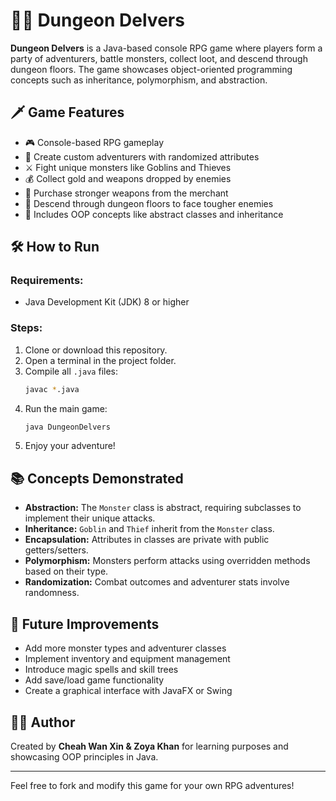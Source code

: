 # 🧙‍♂️ Dungeon Delvers

**Dungeon Delvers** is a Java-based console RPG game where players form a party of adventurers, battle monsters, collect loot, and descend through dungeon floors. The game showcases object-oriented programming concepts such as inheritance, polymorphism, and abstraction.

## 🗡️ Game Features

- 🎮 Console-based RPG gameplay
- 🧝 Create custom adventurers with randomized attributes
- ⚔️ Fight unique monsters like Goblins and Thieves
- 💰 Collect gold and weapons dropped by enemies
- 🛒 Purchase stronger weapons from the merchant
- 🧭 Descend through dungeon floors to face tougher enemies
- 🧠 Includes OOP concepts like abstract classes and inheritance

## 🛠️ How to Run

### Requirements:
- Java Development Kit (JDK) 8 or higher

### Steps:
1. Clone or download this repository.
2. Open a terminal in the project folder.
3. Compile all `.java` files:
   ```bash
   javac *.java
   ```
4. Run the main game:
   ```bash
   java DungeonDelvers
   ```
5. Enjoy your adventure!

## 📚 Concepts Demonstrated

- **Abstraction:** The `Monster` class is abstract, requiring subclasses to implement their unique attacks.
- **Inheritance:** `Goblin` and `Thief` inherit from the `Monster` class.
- **Encapsulation:** Attributes in classes are private with public getters/setters.
- **Polymorphism:** Monsters perform attacks using overridden methods based on their type.
- **Randomization:** Combat outcomes and adventurer stats involve randomness.

## 🧩 Future Improvements

- Add more monster types and adventurer classes
- Implement inventory and equipment management
- Introduce magic spells and skill trees
- Add save/load game functionality
- Create a graphical interface with JavaFX or Swing

## 👨‍💻 Author

Created by **Cheah Wan Xin & Zoya Khan**
for learning purposes and showcasing OOP principles in Java.

---

Feel free to fork and modify this game for your own RPG adventures!

